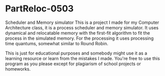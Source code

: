 # PartReloc-0503
Scheduler and Memory simulator
This is a project I made for my Computer Architecture class, it is a process scheduler and memory simulator.
It uses dynamical and relocatable memory with the first-fit algorithm to fit the process in the simulated memory.
For the processing it uses processing time quantums, somewhat similar to Round Robin.

This is just for educational purposes and somebody might use it as a learning resource or learn from the mistakes I made. You're
free to use this program as you please except for plagiarism of school projects or homeworks.
